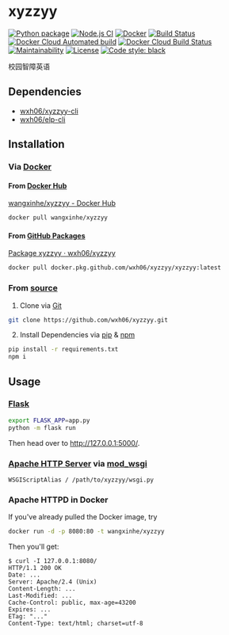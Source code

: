 # xyzzyy
[![Python package](https://github.com/wxh06/xyzzyy/workflows/Python%20package/badge.svg)](https://github.com/wxh06/xyzzyy/actions?query=workflow%3A%22Python+package%22)
[![Node.js CI](https://github.com/wxh06/xyzzyy/workflows/Node.js%20CI/badge.svg)](https://github.com/wxh06/xyzzyy/actions?query=workflow%3A%22Node.js+CI%22)
[![Docker](https://github.com/wxh06/xyzzyy/workflows/Docker/badge.svg)](https://github.com/wxh06/xyzzyy/actions?query=workflow%3A%22Docker%22)
[![Build Status](https://travis-ci.com/wxh06/xyzzyy.svg)](https://travis-ci.com/wxh06/xyzzyy)
[![Docker Cloud Automated build](https://img.shields.io/docker/cloud/automated/wangxinhe/xyzzyy?logo=docker)](https://hub.docker.com/r/wangxinhe/xyzzyy/builds)
[![Docker Cloud Build Status](https://img.shields.io/docker/cloud/build/wangxinhe/xyzzyy?logo=docker)](https://hub.docker.com/r/wangxinhe/xyzzyy/builds)
[![Maintainability](https://api.codeclimate.com/v1/badges/9715e57885ece16b7359/maintainability)](https://codeclimate.com/github/wxh06/xyzzyy/maintainability)
[![License](https://img.shields.io/github/license/wxh06/xyzzyy.svg?logo=github)](https://github.com/wxh06/xyzzyy/blob/master/LICENSE)
[![Code style: black](https://img.shields.io/badge/code%20style-black-000000.svg)](https://github.com/psf/black)

校园智障英语

## Dependencies
- [wxh06/xyzzyy-cli](https://github.com/wxh06/xyzzyy-cli)
- [wxh06/elp-cli](https://github.com/wxh06/elp-cli)

## Installation
### Via [Docker](https://www.docker.com/)
#### From [Docker Hub](https://hub.docker.com/)
[wangxinhe/xyzzyy - Docker Hub](https://hub.docker.com/r/wangxinhe/xyzzyy)
```sh
docker pull wangxinhe/xyzzyy
```

#### From [GitHub Packages](https://github.com/features/packages)
[Package xyzzyy · wxh06/xyzzyy](https://github.com/wxh06/xyzzyy/packages/242235)
```sh
docker pull docker.pkg.github.com/wxh06/xyzzyy/xyzzyy:latest
```

### From [source](https://github.com/wxh06/xyzzyy)
1. Clone via [Git](https://www.git-scm.com/)
```sh
git clone https://github.com/wxh06/xyzzyy.git
```

2. Install Dependencies via [pip](https://pip.pypa.io/) & [npm](https://www.npmjs.com/)
```sh
pip install -r requirements.txt
npm i
```

## Usage
### [Flask](https://palletsprojects.com/p/flask/)
```sh
export FLASK_APP=app.py
python -m flask run
```
Then head over to <http://127.0.0.1:5000/>.

### [Apache HTTP Server](https://httpd.apache.org/) via [mod_wsgi](https://www.modwsgi.org/)
```apacheconf
WSGIScriptAlias / /path/to/xyzzyy/wsgi.py
```

### Apache HTTPD in Docker
If you've already pulled the Docker image, try
```sh
docker run -d -p 8080:80 -t wangxinhe/xyzzyy
```

Then you'll get:
```http
$ curl -I 127.0.0.1:8080/
HTTP/1.1 200 OK
Date: ...
Server: Apache/2.4 (Unix)
Content-Length: ...
Last-Modified: ...
Cache-Control: public, max-age=43200
Expires: ...
ETag: "..."
Content-Type: text/html; charset=utf-8
```
